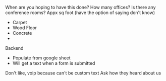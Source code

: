 
When are you hoping to have this done?
How many offices?
Is there any conference rooms?
Appx sq foot (have the option of saying don't know)
- Carpet
- Wood Floor
- Concrete
- 

Backend
- Populate from google sheet
- Will get a text when a form is submitted

Don't like, voip because can't be custom text
Ask how they heard about us